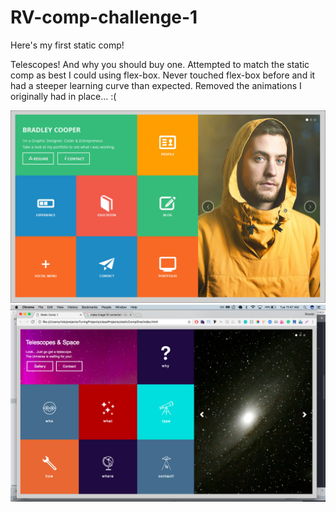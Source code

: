 # RV-comp-challenge-1
Here's my first static comp!

Telescopes! And why you should buy one. Attempted to match the static comp as best I could using flex-box. Never touched flex-box before and it had a steeper learning curve than expected. Removed the animations I originally had in place... :(

![original comp](./staticCompOne/images/static-comp-challenge-1.jpg?raw=true)
![My comp](./staticCompOne/images/RVscreen.png?raw=true)

